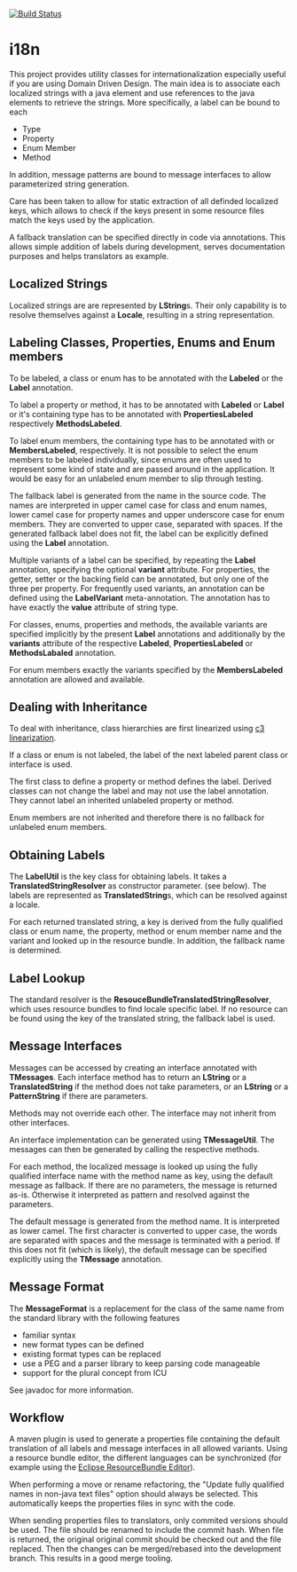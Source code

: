 [![Build Status](https://travis-ci.org/ruediste/i18n.svg?branch=master)](https://travis-ci.org/ruediste/i18n)

# i18n

This project provides utility classes for internationalization especially useful if you are using Domain Driven Design. The main idea is to associate each localized strings with a java element and use references to the java elements to retrieve the strings. More specifically, a label can be bound to each

* Type
* Property
* Enum Member
* Method

In addition, message patterns are bound to message interfaces to allow parameterized string generation.

Care has been taken to allow for static extraction of all definded localized keys, which allows to check if the keys present in some resource files match the keys used by the application.

A fallback translation can be specified directly in code via annotations. This allows simple addition of labels during development, serves documentation purposes and helps translators as example.

## Localized Strings
Localized strings are are represented by **LString**s. Their only capability is to resolve themselves against a **Locale**, resulting in a string representation.

## Labeling Classes, Properties, Enums and Enum members
To be labeled, a class or enum has to be annotated with the **Labeled** or the **Label** annotation. 

To label a property or method, it has to be annotated with **Labeled** or **Label** or it's containing type has to be annotated with **PropertiesLabeled** respectively **MethodsLabeled**.  

To label enum members, the containing type has to be annotated with or **MembersLabeled**, respectively. It is not possible to select the enum members to be labeled individually, since enums are often used to represent some kind of state and are passed around in the application. It would be easy for an unlabeled enum member to slip through testing. 

The fallback label is generated from the name in the source code. The names are interpreted in upper camel case for class and enum names, lower camel case for property names and upper underscore case for enum members. They are converted to upper case, separated with spaces. If the generated fallback label does not fit, the label can be explicitly defined using the **Label** annotation. 

Multiple variants of a label can be specified, by repeating the **Label** annotation, specifying the optional **variant** attribute. For properties, the getter, setter or the backing field can be annotated, but only one of the three per property. For frequently used variants, an annotation can be defined using the **LabelVariant** meta-annotation. The annotation has to have exactly the **value** attribute of string type.

For classes, enums, properties and methods, the available variants are specified implicitly by the present **Label** annotations and additionally by the **variants** attribute of the respective **Labeled**, **PropertiesLabeled** or **MethodsLabaled** annotation.

For enum members exactly the variants specified by the **MembersLabeled** annotation are allowed and available.

## Dealing with Inheritance
To deal with inheritance, class hierarchies are first linearized using [c3 linearization](https://github.com/ruediste/c3java).

If a class or enum is not labeled, the label of the next labeled parent class or interface is used.

The first class to define a property or method defines the label. Derived classes can not change the label and may not use the label annotation. They cannot label an inherited unlabeled property or method.

Enum members are not inherited and therefore there is no fallback for unlabeled enum members.

## Obtaining Labels
The **LabelUtil** is the key class for obtaining labels. It takes a **TranslatedStringResolver** as constructor parameter. (see below). The labels are represented as **TranslatedString**s, which can be resolved against a locale.

For each returned translated string, a key is derived from the fully qualified class or enum name, the property, method or enum member name and the variant and looked up in the resource bundle. In addition, the fallback name is determined.

## Label Lookup
The standard resolver is the **ResouceBundleTranslatedStringResolver**, which uses resource bundles to find locale specific label. If no resource can be found using the key of the translated string, the fallback label is used.

## Message Interfaces
Messages can be accessed by creating an interface annotated with **TMessages**. Each interface method has to return an **LString** or a **TranslatedString** if the method does not take parameters, or an **LString** or a **PatternString** if there are parameters.

Methods may not override each other. The interface may not inherit from other interfaces.

An interface implementation can be generated using **TMessageUtil**. The messages can then be generated by calling the respective methods.

For each method, the localized message is looked up using the fully qualified interface name with the method name as key, using the default message as fallback. If there are no parameters, the message is returned as-is. Otherwise it interpreted as pattern and resolved against the parameters.

The default message is generated from the method name. It is interpreted as lower camel. The first character is converted to upper case, the words are separated with spaces and the message is terminated with a period. If this does not fit (which is likely), the default message can be specified explicitly using the **TMessage** annotation.


## Message Format
The **MessageFormat** is a replacement for the class of the same name from the standard library with the following features

* familiar syntax
* new format types can be defined
* existing format types can be replaced
* use a PEG and a parser library to keep parsing code manageable
* support for the plural concept from ICU

See javadoc for more information.

## Workflow
A maven plugin is used to generate a properties file containing the default translation of all labels and message interfaces in all allowed variants. Using a resource bundle editor, the different languages can be synchronized (for example using the [Eclipse ResourceBundle Editor](http://essiembre.github.io/eclipse-rbe)). 

When performing a move or rename refactoring, the "Update fully qualified names in non-java text files" option should always be selected. This automatically keeps the properties files in sync with the code.

When sending properties files to translators, only commited versions should be used. The file should be renamed to include the commit hash. When file is returned, the original original commit should be checked out and the file replaced. Then the changes can be merged/rebased into the development branch. This results in a good merge tooling.


